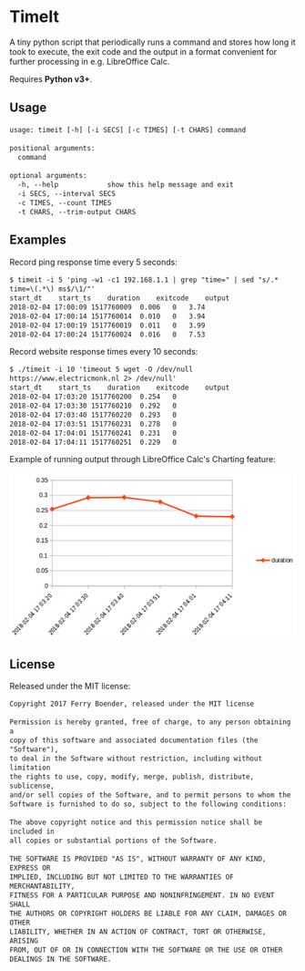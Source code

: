 TimeIt
======

A tiny python script that periodically runs a command and stores how long it
took to execute, the exit code and the output in a format convenient for
further processing in e.g. LibreOffice Calc.

Requires **Python v3+**.

## Usage

	usage: timeit [-h] [-i SECS] [-c TIMES] [-t CHARS] command

	positional arguments:
	  command

	optional arguments:
	  -h, --help            show this help message and exit
	  -i SECS, --interval SECS
	  -c TIMES, --count TIMES
	  -t CHARS, --trim-output CHARS

## Examples

Record ping response time every 5 seconds:

	$ timeit -i 5 'ping -w1 -c1 192.168.1.1 | grep "time=" | sed "s/.* time=\(.*\) ms$/\1/"'
	start_dt	start_ts	duration	exitcode	output
	2018-02-04 17:00:09	1517760009	0.006	0	3.74
	2018-02-04 17:00:14	1517760014	0.010	0	3.94
	2018-02-04 17:00:19	1517760019	0.011	0	3.99
	2018-02-04 17:00:24	1517760024	0.016	0	7.53

Record website response times every 10 seconds:

	$ ./timeit -i 10 'timeout 5 wget -O /dev/null https://www.electricmonk.nl 2> /dev/null'
	start_dt	start_ts	duration	exitcode	output
	2018-02-04 17:03:20	1517760200	0.254	0	
	2018-02-04 17:03:30	1517760210	0.292	0	
	2018-02-04 17:03:40	1517760220	0.293	0	
	2018-02-04 17:03:51	1517760231	0.278	0	
	2018-02-04 17:04:01	1517760241	0.231	0	
	2018-02-04 17:04:11	1517760251	0.229	0	
	
Example of running output through LibreOffice Calc's Charting feature:

![](https://raw.githubusercontent.com/fboender/timeit/master/oofice_chart.png)


## License

Released under the MIT license:

	Copyright 2017 Ferry Boender, released under the MIT license

    Permission is hereby granted, free of charge, to any person obtaining a
    copy of this software and associated documentation files (the "Software"),
    to deal in the Software without restriction, including without limitation
    the rights to use, copy, modify, merge, publish, distribute, sublicense,
    and/or sell copies of the Software, and to permit persons to whom the
    Software is furnished to do so, subject to the following conditions:

    The above copyright notice and this permission notice shall be included in
    all copies or substantial portions of the Software.

    THE SOFTWARE IS PROVIDED "AS IS", WITHOUT WARRANTY OF ANY KIND, EXPRESS OR
    IMPLIED, INCLUDING BUT NOT LIMITED TO THE WARRANTIES OF MERCHANTABILITY,
    FITNESS FOR A PARTICULAR PURPOSE AND NONINFRINGEMENT. IN NO EVENT SHALL
    THE AUTHORS OR COPYRIGHT HOLDERS BE LIABLE FOR ANY CLAIM, DAMAGES OR OTHER
    LIABILITY, WHETHER IN AN ACTION OF CONTRACT, TORT OR OTHERWISE, ARISING
    FROM, OUT OF OR IN CONNECTION WITH THE SOFTWARE OR THE USE OR OTHER
    DEALINGS IN THE SOFTWARE.

